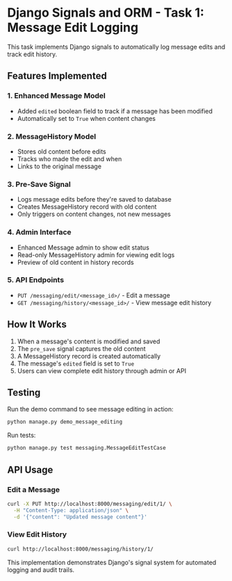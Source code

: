 # Django Signals and ORM - Task 1: Message Edit Logging

This task implements Django signals to automatically log message edits and track edit history.

## Features Implemented

### 1. Enhanced Message Model
- Added `edited` boolean field to track if a message has been modified
- Automatically set to `True` when content changes

### 2. MessageHistory Model
- Stores old content before edits
- Tracks who made the edit and when
- Links to the original message

### 3. Pre-Save Signal
- Logs message edits before they're saved to database
- Creates MessageHistory record with old content
- Only triggers on content changes, not new messages

### 4. Admin Interface
- Enhanced Message admin to show edit status
- Read-only MessageHistory admin for viewing edit logs
- Preview of old content in history records

### 5. API Endpoints
- `PUT /messaging/edit/<message_id>/` - Edit a message
- `GET /messaging/history/<message_id>/` - View message edit history

## How It Works

1. When a message's content is modified and saved
2. The `pre_save` signal captures the old content
3. A MessageHistory record is created automatically
4. The message's `edited` field is set to `True`
5. Users can view complete edit history through admin or API

## Testing

Run the demo command to see message editing in action:
```bash
python manage.py demo_message_editing
```

Run tests:
```bash
python manage.py test messaging.MessageEditTestCase
```

## API Usage

### Edit a Message
```bash
curl -X PUT http://localhost:8000/messaging/edit/1/ \
  -H "Content-Type: application/json" \
  -d '{"content": "Updated message content"}'
```

### View Edit History
```bash
curl http://localhost:8000/messaging/history/1/
```

This implementation demonstrates Django's signal system for automated logging and audit trails.
